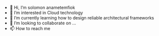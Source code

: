 - 👋 Hi, I’m solomon anametemfiok
- 👀 I’m interested in Cloud technology
- 🌱 I’m currently learning how to design reliable architectural frameworks
- 💞️ I’m looking to collaborate on ...
- 📫 How to reach me 

<!---
Cartelman/Cartelman is a ✨ special ✨ repository because its `README.md` (this file) appears on your GitHub profile.
You can click the Preview link to take a look at your changes.
--->

